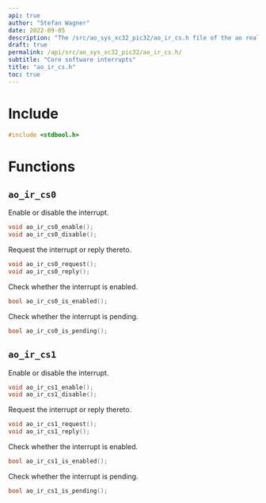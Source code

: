 ```yaml
---
api: true
author: "Stefan Wagner"
date: 2022-09-05
description: "The /src/ao_sys_xc32_pic32/ao_ir_cs.h file of the ao real-time operating system."
draft: true
permalink: /api/src/ao_sys_xc32_pic32/ao_ir_cs.h/
subtitle: "Core software interrupts"
title: "ao_ir_cs.h"
toc: true
---
```


# Include

```c
#include <stdbool.h>
```

# Functions

## `ao_ir_cs0`

Enable or disable the interrupt.

```c
void ao_ir_cs0_enable();
void ao_ir_cs0_disable();
```

Request the interrupt or reply thereto.

```c
void ao_ir_cs0_request();
void ao_ir_cs0_reply();
```

Check whether the interrupt is enabled.

```c
bool ao_ir_cs0_is_enabled();
```

Check whether the interrupt is pending.

```c
bool ao_ir_cs0_is_pending();
```

## `ao_ir_cs1`

Enable or disable the interrupt.

```c
void ao_ir_cs1_enable();
void ao_ir_cs1_disable();
```

Request the interrupt or reply thereto.

```c
void ao_ir_cs1_request();
void ao_ir_cs1_reply();
```

Check whether the interrupt is enabled.

```c
bool ao_ir_cs1_is_enabled();
```

Check whether the interrupt is pending.

```c
bool ao_ir_cs1_is_pending();
```
